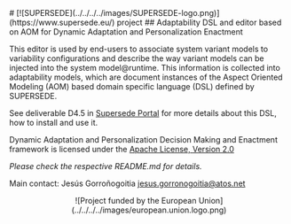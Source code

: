 <link rel="shortcut icon" type="image/png" href="images/favicon.png">
# [![SUPERSEDE](../../../../images/SUPERSEDE-logo.png)](https://www.supersede.eu/) project 
## Adaptability DSL and editor based on AOM for Dynamic Adaptation and Personalization Enactment

This editor is used by end-users to associate system variant models to variability configurations and describe the way variant models can be injected into the system model@runtime. This information is collected into adaptability models, which are document instances of the Aspect Oriented Modeling (AOM) based domain specific language (DSL) defined by SUPERSEDE.

See deliverable D4.5 in [Supersede Portal](https://www.supersede.eu/) for more details about this DSL, how to install and use it.

Dynamic Adaptation and Personalization Decision Making and Enactment framework is licensed under the [Apache License, Version 2.0](http://www.apache.org/licenses/LICENSE-2.0)

*Please check the respective README.md for details.*

Main contact: Jesús Gorroñogoitia <jesus.gorronogoitia@atos.net>

<center>![Project funded by the European Union](../../../../images/european.union.logo.png)</center>

